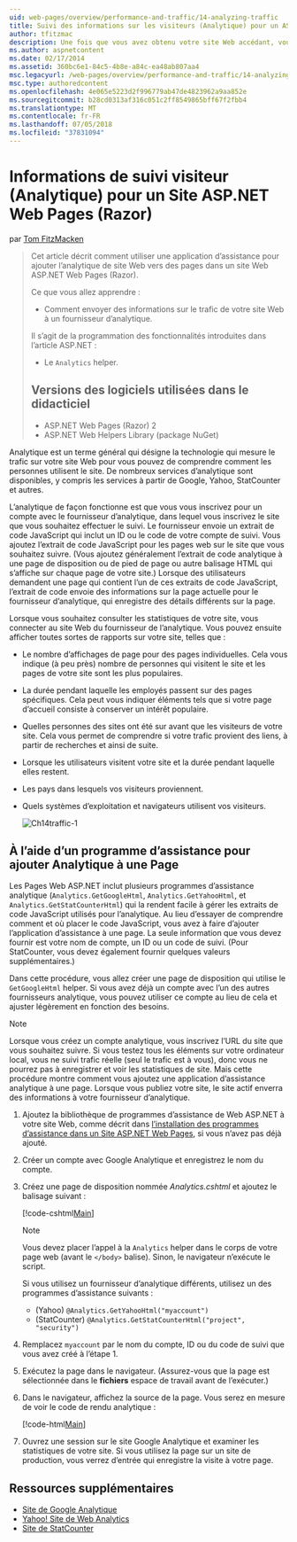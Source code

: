 ```yaml
---
uid: web-pages/overview/performance-and-traffic/14-analyzing-traffic
title: Suivi des informations sur les visiteurs (Analytique) pour un ASP.NET Web Pages (Razor) Site | Microsoft Docs
author: tfitzmac
description: Une fois que vous avez obtenu votre site Web accédant, vous souhaiterez peut-être analyser le trafic de votre site Web.
ms.author: aspnetcontent
ms.date: 02/17/2014
ms.assetid: 360bc6e1-84c5-4b8e-a84c-ea48ab807aa4
msc.legacyurl: /web-pages/overview/performance-and-traffic/14-analyzing-traffic
msc.type: authoredcontent
ms.openlocfilehash: 4e065e5223d2f996779ab47de4823962a9aa852e
ms.sourcegitcommit: b28cd0313af316c051c2ff8549865bff67f2fbb4
ms.translationtype: MT
ms.contentlocale: fr-FR
ms.lasthandoff: 07/05/2018
ms.locfileid: "37831094"
---
```

<a name="tracking-visitor-information-analytics-for-an-aspnet-web-pages-razor-site"></a>Informations de suivi visiteur (Analytique) pour un Site ASP.NET Web Pages (Razor)
====================
par [Tom FitzMacken](https://github.com/tfitzmac)

> Cet article décrit comment utiliser une application d’assistance pour ajouter l’analytique de site Web vers des pages dans un site Web ASP.NET Web Pages (Razor).
> 
> Ce que vous allez apprendre :
> 
> - Comment envoyer des informations sur le trafic de votre site Web à un fournisseur d’analytique.
> 
> Il s’agit de la programmation des fonctionnalités introduites dans l’article ASP.NET :
> 
> - Le `Analytics` helper.
>   
> 
> ## <a name="software-versions-used-in-the-tutorial"></a>Versions des logiciels utilisées dans le didacticiel
> 
> 
> - ASP.NET Web Pages (Razor) 2
> - ASP.NET Web Helpers Library (package NuGet)


Analytique est un terme général qui désigne la technologie qui mesure le trafic sur votre site Web pour vous pouvez de comprendre comment les personnes utilisent le site. De nombreux services d’analytique sont disponibles, y compris les services à partir de Google, Yahoo, StatCounter et autres.

L’analytique de façon fonctionne est que vous vous inscrivez pour un compte avec le fournisseur d’analytique, dans lequel vous inscrivez le site que vous souhaitez effectuer le suivi. Le fournisseur envoie un extrait de code JavaScript qui inclut un ID ou le code de votre compte de suivi. Vous ajoutez l’extrait de code JavaScript pour les pages web sur le site que vous souhaitez suivre. (Vous ajoutez généralement l’extrait de code analytique à une page de disposition ou de pied de page ou autre balisage HTML qui s’affiche sur chaque page de votre site.) Lorsque des utilisateurs demandent une page qui contient l’un de ces extraits de code JavaScript, l’extrait de code envoie des informations sur la page actuelle pour le fournisseur d’analytique, qui enregistre des détails différents sur la page.

Lorsque vous souhaitez consulter les statistiques de votre site, vous connecter au site Web du fournisseur de l’analytique. Vous pouvez ensuite afficher toutes sortes de rapports sur votre site, telles que :

- Le nombre d’affichages de page pour des pages individuelles. Cela vous indique (à peu près) nombre de personnes qui visitent le site et les pages de votre site sont les plus populaires.
- La durée pendant laquelle les employés passent sur des pages spécifiques. Cela peut vous indiquer éléments tels que si votre page d’accueil consiste à conserver un intérêt populaire.
- Quelles personnes des sites ont été sur avant que les visiteurs de votre site. Cela vous permet de comprendre si votre trafic provient des liens, à partir de recherches et ainsi de suite.
- Lorsque les utilisateurs visitent votre site et la durée pendant laquelle elles restent.
- Les pays dans lesquels vos visiteurs proviennent.
- Quels systèmes d’exploitation et navigateurs utilisent vos visiteurs.

    ![Ch14traffic-1](14-analyzing-traffic/_static/image1.jpg)

## <a name="using-a-helper-to-add-analytics-to-a-page"></a>À l’aide d’un programme d’assistance pour ajouter Analytique à une Page

Les Pages Web ASP.NET inclut plusieurs programmes d’assistance analytique (`Analytics.GetGoogleHtml`, `Analytics.GetYahooHtml`, et `Analytics.GetStatCounterHtml`) qui la rendent facile à gérer les extraits de code JavaScript utilisés pour l’analytique. Au lieu d’essayer de comprendre comment et où placer le code JavaScript, vous avez à faire d’ajouter l’application d’assistance à une page. La seule information que vous devez fournir est votre nom de compte, un ID ou un code de suivi. (Pour StatCounter, vous devez également fournir quelques valeurs supplémentaires.)

Dans cette procédure, vous allez créer une page de disposition qui utilise le `GetGoogleHtml` helper. Si vous avez déjà un compte avec l’un des autres fournisseurs analytique, vous pouvez utiliser ce compte au lieu de cela et ajuster légèrement en fonction des besoins.

> [!NOTE]
> Lorsque vous créez un compte analytique, vous inscrivez l’URL du site que vous souhaitez suivre. Si vous testez tous les éléments sur votre ordinateur local, vous ne suivi trafic réelle (seul le trafic est à vous), donc vous ne pourrez pas à enregistrer et voir les statistiques de site. Mais cette procédure montre comment vous ajoutez une application d’assistance analytique à une page. Lorsque vous publiez votre site, le site actif enverra des informations à votre fournisseur d’analytique.


1. Ajoutez la bibliothèque de programmes d’assistance de Web ASP.NET à votre site Web, comme décrit dans [l’installation des programmes d’assistance dans un Site ASP.NET Web Pages](https://go.microsoft.com/fwlink/?LinkId=252372), si vous n’avez pas déjà ajouté.
2. Créer un compte avec Google Analytique et enregistrez le nom du compte.
3. Créez une page de disposition nommée *Analytics.cshtml* et ajoutez le balisage suivant :

    [!code-cshtml[Main](14-analyzing-traffic/samples/sample1.cshtml)]

    > [!NOTE]
    > Vous devez placer l’appel à la `Analytics` helper dans le corps de votre page web (avant le `</body>` balise). Sinon, le navigateur n’exécute le script.

    Si vous utilisez un fournisseur d’analytique différents, utilisez un des programmes d’assistance suivants :

    - (Yahoo) `@Analytics.GetYahooHtml("myaccount")`
    - (StatCounter) `@Analytics.GetStatCounterHtml("project", "security")`
4. Remplacez `myaccount` par le nom du compte, ID ou du code de suivi que vous avez créé à l’étape 1.
5. Exécutez la page dans le navigateur. (Assurez-vous que la page est sélectionnée dans le **fichiers** espace de travail avant de l’exécuter.)
6. Dans le navigateur, affichez la source de la page. Vous serez en mesure de voir le code de rendu analytique :

    [!code-html[Main](14-analyzing-traffic/samples/sample2.html)]
7. Ouvrez une session sur le site Google Analytique et examiner les statistiques de votre site. Si vous utilisez la page sur un site de production, vous verrez d’entrée qui enregistre la visite à votre page.

<a id="Additional_Resources"></a>
## <a name="additional-resources"></a>Ressources supplémentaires

- [Site de Google Analytique](https://www.google.com/analytics/)
- [Yahoo! Site de Web Analytics](http://help.yahoo.com/l/us/yahoo/ywa/)
- [Site de StatCounter](http://statcounter.com/)
